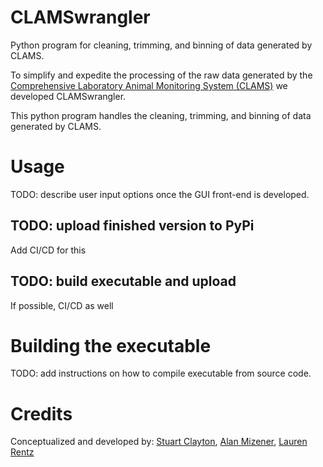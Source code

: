 # CLAMSwrangler
Python program for cleaning, trimming, and binning of data generated by CLAMS.

To simplify and expedite the processing of the raw data generated by the [Comprehensive Laboratory Animal Monitoring
System (CLAMS)]() we developed CLAMSwrangler.

This python program handles the cleaning, trimming, and binning of data generated by CLAMS.

# Usage
TODO: describe user input options once the GUI front-end is developed.

## TODO: upload finished version to PyPi
Add CI/CD for this

## TODO: build executable and upload
If possible, CI/CD as well

# Building the executable
TODO: add instructions on how to compile executable from source code.

# Credits
Conceptualized and developed by: [Stuart Clayton](https://github.com/sclayton33), [Alan Mizener](https://github.com/admizener), [Lauren Rentz]()
